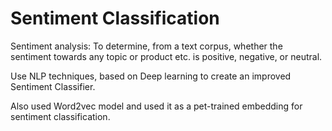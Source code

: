 # Sentiment Classification 

Sentiment analysis: To determine, from a text corpus, whether the  sentiment towards any topic or product etc. is positive, negative, or neutral.

Use NLP techniques, based on Deep learning to create an improved Sentiment Classifier.

Also used Word2vec model and used it as a pet-trained embedding for sentiment classification.
